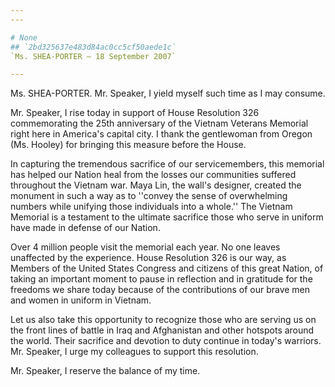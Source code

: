 ```yaml
---
---

# None
## `2bd325637e483d84ac0cc5cf50aede1c`
`Ms. SHEA-PORTER — 18 September 2007`

---
```



Ms. SHEA-PORTER. Mr. Speaker, I yield myself such time as I may 
consume.

Mr. Speaker, I rise today in support of House Resolution 326 
commemorating the 25th anniversary of the Vietnam Veterans Memorial 
right here in America's capital city. I thank the gentlewoman from 
Oregon (Ms. Hooley) for bringing this measure before the House.

In capturing the tremendous sacrifice of our servicemembers, this 
memorial has helped our Nation heal from the losses our communities 
suffered throughout the Vietnam war. Maya Lin, the wall's designer, 
created the monument in such a way as to ''convey the sense of 
overwhelming numbers while unifying those individuals into a whole.'' 
The Vietnam Memorial is a testament to the ultimate sacrifice those who 
serve in uniform have made in defense of our Nation.

Over 4 million people visit the memorial each year. No one leaves 
unaffected by the experience. House Resolution 326 is our way, as 
Members of the United States Congress and citizens of this great 
Nation, of taking an important moment to pause in reflection and in 
gratitude for the freedoms we share today because of the contributions 
of our brave men and women in uniform in Vietnam.

Let us also take this opportunity to recognize those who are serving 
us on the front lines of battle in Iraq and Afghanistan and other 
hotspots around the world. Their sacrifice and devotion to duty 
continue in today's warriors. Mr. Speaker, I urge my colleagues to 
support this resolution.

Mr. Speaker, I reserve the balance of my time.